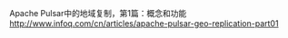 

Apache Pulsar中的地域复制，第1篇：概念和功能 
http://www.infoq.com/cn/articles/apache-pulsar-geo-replication-part01